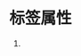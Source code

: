 # 标签属性

1. <script>标签里面，4.01时候定义了6个属性，有：defer async charset language src  type

2. defer属性：脚本立即下载但延迟到文档被解释和执行之后才执行，在HTML5里面虽然规定了脚本要按照它们出现的顺序来执行，但实际上，延迟脚本不一定会按照顺序执行，所以最好只出现一个延迟脚本。现在大多数支持HTML5的浏览器会忽略这个属性，像正常一样处理延迟脚步，最好还是把延迟脚步放在</body>前面。

3. async属性： 表示立即下载脚本，同时不妨碍其他资源的下载，异步脚本也不会保证按照出现的先后顺序执行。

4. charset属性： 指定字符集，大多数浏览器忽略这个属性。

5. language属性: 已经废弃。

6. src属性： 表示指定外部文件地址。

7. type属性： 表示MIME类型，默认为text/javascript.在H5里面，可写可不写。

